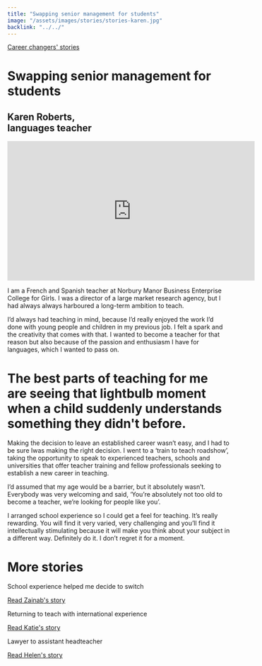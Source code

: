 ```yaml
---
title: "Swapping senior management for students"
image: "/assets/images/stories/stories-karen.jpg"
backlink: "../../"
---
```


<div class="content-wrapper">
    <div class="content__right">
    </div>
    <div class="content__left">
        <div class="stories">
        <p>
            <a class="backlink backlink--top" href="/life-as-a-teacher/my-story-into-teaching/career-changers">Career changers' stories</a>
        </p>
            <h1>Swapping senior management for students</h1>
            <div class="story-header">
                <div class="story-header__thumb" style="background-image:url('/assets/images/stories/stories-karen.jpg')"></div>
                <div class="story-header__label">
                    <h2>Karen Roberts, <br/>languages teacher</h2>
                </div>
            </div>
            <div class="stories__video">
                <iframe width="560" height="315" src="https://www.youtube.com/embed/riY-1DUkLVk" frameborder="0" allow="accelerometer; autoplay; encrypted-media; gyroscope; picture-in-picture" allowfullscreen></iframe>
            </div>
            <p class="prominent">
                I am a French and Spanish teacher at Norbury Manor Business Enterprise College for Girls. I was a director of a large market research agency, but I had always always harboured a long-term ambition to teach.
            </p>
            <p>
         I’d always had teaching in mind, because I’d really enjoyed the work I’d done with young people and children in my previous job. I felt a spark and the creativity that comes with that. I wanted to become a teacher for that reason but also because of the passion and enthusiasm I have for languages, which I wanted to pass on.
            </p>
            <div>
                <div class="quote-block">
                    <span class="icon-quote"></span>
                    <h1>The best parts of teaching for me are seeing that lightbulb moment when a child suddenly understands something they didn't before.<span class="icon-quote quote-close"></span></h1>
                </div>
                <p>
                    Making the decision to leave an established career wasn’t easy, and I had to be sure Iwas making the right decision. I went to a ‘train to teach roadshow’, taking the opportunity to speak to experienced teachers, schools and universities that offer teacher training and fellow professionals seeking to establish a new career in teaching.
                </p>
            </div>
            <p>
               I’d assumed that my age would be a barrier, but it absolutely wasn’t. Everybody was very welcoming and said, ‘You’re absolutely not too old to become a teacher, we’re looking for people like you’.
            </p>
            <p>
                I arranged school experience so I could get a feel for teaching. It’s really rewarding. You will find it very varied, very challenging and you’ll find it intellectually stimulating because it will make you think about your subject in a different way. Definitely do it. I don’t regret it for a moment.
            </p>
        </div>
    </div>
</div>

<div class="more-stories">
    <h1 class="more-stories_header strapline">More stories</h1>
    <div class="more-stories__thumbs">
        <div class="more-stories__thumbs__thumb">
            <a href="/life-as-a-teacher/my-story-into-teaching/career-changers/school-experience-helped-me-decide-to-switch">
                <div class="more-stories__thumbs__thumb__img" style="background-image:url('/assets/images/stories/stories-zainab.jpg')"></div>
            </a>
            <div class="more-stories__thumbs__thumb__content">
                <p>School experience helped me decide to switch</p>
                <a class="git-link" href="/life-as-a-teacher/my-story-into-teaching/career-changers/school-experience-helped-me-decide-to-switch">Read Zainab's story  <i class="fas fa-chevron-right"></i></a>
            </div>
        </div>
        <div class="more-stories__thumbs__thumb">
            <a href="/life-as-a-teacher/my-story-into-teaching/international-career-changers/returning-to-teaching-with-international-experience">
                <div class="more-stories__thumbs__thumb__img" style="background-image:url('/assets/images/stories/stories-katie.png')"></div>
            </a>
            <div class="more-stories__thumbs__thumb__content">
                <p>Returning to teach with international experience</p>
                <a class="git-link" href="/life-as-a-teacher/my-story-into-teaching/international-career-changers/returning-to-teaching-with-international-experience">Read Katie's story  <i class="fas fa-chevron-right"></i></a>
            </div>
        </div>
        <div class="more-stories__thumbs__thumb">
            <a href="/life-as-a-teacher/my-story-into-teaching/career-progression/lawyer-to-assistant-teacher">
                <div class="more-stories__thumbs__thumb__img" style="background-image:url('/assets/images/stories/stories-helen.jpg')"></div>
            </a>
            <div class="more-stories__thumbs__thumb__content">
                <p>Lawyer to assistant headteacher</p>
                <a class="git-link" href="/life-as-a-teacher/my-story-into-teaching/career-progression/lawyer-to-assistant-teacher">Read Helen's story <i class="fas fa-chevron-right"></i></a>
            </div>
        </div>
    </div>
</div>
